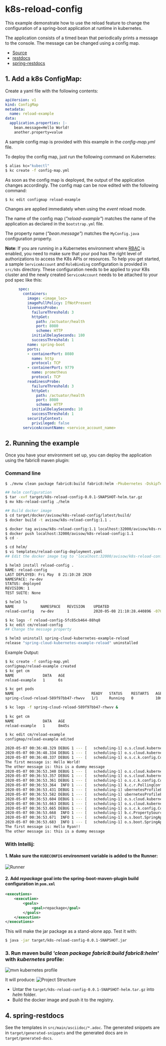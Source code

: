 # k8s-reload-config
This example demonstrate how to use the reload feature to change the configuration of a spring-boot application at runtime in kubernetes.

The application consists of a timed bean that periodically prints a message to the console. 
The message can be changed using a config map.

* [Source](https://github.com/spring-cloud/spring-cloud-kubernetes/tree/master/spring-cloud-kubernetes-examples/kubernetes-reload-example)
* [restdocs](https://docs.spring.io/spring-restdocs/docs/current/reference/html5/)
* [spring-restdocs](https://github.com/spring-projects/spring-restdocs/blob/master/docs/src/docs/asciidoc/getting-started.adoc#setting-up-your-junit-5-tests)

## 1. Add a k8s ConfigMap: 

Create a yaml file with the following contents:

```yml
apiVersion: v1
kind: ConfigMap
metadata:
  name: reload-example
data:
  application.properties: |-
    bean.message=Hello World!
    another.property=value
```

A sample config map is provided with this example in the *config-map.yml* file.

To deploy the config map, just run the following command on Kubernetes:

``` bash session
$ alias kc="kubectl"
$ kc create -f config-map.yml
```

As soon as the config map is deployed, the output of the application changes accordingly.
The config map can be now edited with the following command:

``` bash session
$ kc edit configmap reload-example
```

Changes are applied immediately when using the *event* reload mode.

The name of the config map (*"reload-example"*) matches the name of the application as declared in the `bootstrap.yml` file.

The property name (*"bean.message"*) matches the `MyConfig.java` configuration property.

**Note**: If you are running in a Kubernetes environment where [RBAC](https://kubernetes.io/docs/reference/access-authn-authz/rbac/) is enabled, you need to make sure that your pod has the right level of authorizations to access the K8s APIs or resources.
 To help you get started, a sample `ServiceAccount` and `RoleBinding` configuration is provided in `src/k8s` directory. These configuration needs to be applied to your K8s cluster and the newly created `ServiceAccount` needs to be attached to your pod spec like this:

```yml
      spec:
        containers:
          image: <image_loc>
          imagePullPolicy: IfNotPresent
          livenessProbe:
            failureThreshold: 3
            httpGet:
              path: /actuator/health
              port: 8080
              scheme: HTTP
            initialDelaySeconds: 180
            successThreshold: 1
          name: spring-boot
          ports:
          - containerPort: 8080
            name: http
            protocol: TCP
          - containerPort: 9779
            name: prometheus
            protocol: TCP
          readinessProbe:
            failureThreshold: 3
            httpGet:
              path: /actuator/health
              port: 8080
              scheme: HTTP
            initialDelaySeconds: 10
            successThreshold: 1
          securityContext:
            privileged: false
        serviceAccountName: <service_account_name>
```

## 2. Running the example
Once you have your environment set up, you can deploy the application using the fabric8 maven plugin:

### Command line
``` bash session
$ ./mvnw clean package fabric8:build fabric8:helm -Pkubernetes -DskipTests=true

## helm configuration
$ tar -xvf target/k8s-reload-config-0.0.1-SNAPSHOT-helm.tar.gz
$ mv k8s-reload-config ./helm

## Build docker image
$ cd target/docker/avisow/k8s-reload-config/latest/build/
$ docker build -t avisow/k8s-reload-config:1.1 .

$ docker tag avisow/k8s-reload-config:1.1 localhost:32000/avisow/k8s-reload-config:1.1
$ docker push localhost:32000/avisow/k8s-reload-config:1.1
$ cd -

$ cd helm/
$ vi templates/reload-config-deployment.yaml
## Edit the docker image tag to 'localhost:32000/avisow/k8s-reload-config:1.1'

$ helm3 install reload-config .
NAME: reload-config
LAST DEPLOYED: Fri May  8 21:10:28 2020
NAMESPACE: rw-dev
STATUS: deployed
REVISION: 1
TEST SUITE: None

$ helm3 ls
NAME         	NAMESPACE	REVISION	UPDATED                             	STATUS  	CHART                           	APP VERSION
reload-config	rw-dev   	1       	2020-05-08 21:10:28.440896 -0700 PDT	deployed	k8s-reload-config-0.0.1-SNAPSHOT	           

$ kc logs -f reload-config-5fc85cb464-88hq8
$ kc edit cm/reload-config
## Change the message property

$ helm3 uninstall spring-cloud-kubernetes-example-reload
release "spring-cloud-kubernetes-example-reload" uninstalled
```

Example Output:
```bash session
$ kc create -f config-map.yml 
configmap/reload-example created
$ kc get cm
NAME             DATA   AGE
reload-example   1      6s

$ kc get pods
NAME                                   READY   STATUS    RESTARTS   AGE
spring-cloud-reload-589f97bb47-rhwvv   1/1     Running   0          10m

$ kc logs -f spring-cloud-reload-589f97bb47-rhwvv &
   
$ kc get cm
NAME             DATA   AGE
reload-example   1      8m45s

$ kc edit cm/reload-example
configmap/reload-example edited

2020-05-07 00:36:48.329 DEBUG 1 --- [   scheduling-1] o.s.cloud.kubernetes.config.ConfigUtils  : Config Map namespace has not been set, taking it from client (ns=rw-dev)
2020-05-07 00:36:48.334 DEBUG 1 --- [   scheduling-1] o.s.cloud.kubernetes.config.ConfigUtils  : Config Map namespace has not been set, taking it from client (ns=rw-dev)
2020-05-07 00:36:48.337 DEBUG 1 --- [   scheduling-1] o.s.c.k.config.ConfigMapPropertySource   : The single property with name: [application.properties] will be treated as a properties file
The first message is: Hello World!
The other message is: this is a dummy message
2020-05-07 00:36:53.340 DEBUG 1 --- [   scheduling-1] o.s.cloud.kubernetes.config.ConfigUtils  : Config Map namespace has not been set, taking it from client (ns=rw-dev)
2020-05-07 00:36:53.357 DEBUG 1 --- [   scheduling-1] o.s.cloud.kubernetes.config.ConfigUtils  : Config Map namespace has not been set, taking it from client (ns=rw-dev)
2020-05-07 00:36:53.361 DEBUG 1 --- [   scheduling-1] o.s.c.k.config.ConfigMapPropertySource   : The single property with name: [application.properties] will be treated as a properties file
2020-05-07 00:36:53.364  INFO 1 --- [   scheduling-1] k.c.r.PollingConfigurationChangeDetector : Reloading using strategy: REFRESH
2020-05-07 00:36:53.431 DEBUG 1 --- [   scheduling-1] ubernetesProfileEnvironmentPostProcessor : 'kubernetes' already in list of active profiles
2020-05-07 00:36:53.582 DEBUG 1 --- [   scheduling-1] ubernetesProfileEnvironmentPostProcessor : 'kubernetes' already in list of active profiles
2020-05-07 00:36:53.604 DEBUG 1 --- [   scheduling-1] o.s.cloud.kubernetes.config.ConfigUtils  : Config Map namespace has not been set, taking it from client (ns=rw-dev)
2020-05-07 00:36:53.663 DEBUG 1 --- [   scheduling-1] o.s.cloud.kubernetes.config.ConfigUtils  : Config Map namespace has not been set, taking it from client (ns=rw-dev)
2020-05-07 00:36:53.665 DEBUG 1 --- [   scheduling-1] o.s.c.k.config.ConfigMapPropertySource   : The single property with name: [application.properties] will be treated as a properties file
2020-05-07 00:36:53.668  INFO 1 --- [   scheduling-1] b.c.PropertySourceBootstrapConfiguration : Located property source: [BootstrapPropertySource {name='bootstrapProperties-configmap.reload-example.rw-dev'}, BootstrapPropertySource {name='bootstrapProperties-configmap.other.rw-dev'}]
2020-05-07 00:36:53.671  INFO 1 --- [   scheduling-1] o.s.boot.SpringApplication               : The following profiles are active: kubernetes
2020-05-07 00:36:53.683  INFO 1 --- [   scheduling-1] o.s.boot.SpringApplication               : Started application in 0.315 seconds (JVM running for 198.377)
The first message is: Hello Ryan!!
The other message is: this is a dummy message

```

### With Intellij:

#### 1. Make sure the `KUBECONFIG` environment variable is added to the Runner:
![Runner](images/KUBECONFIG.jpg)

#### 2. Add *repackage* goal into the __spring-boot-maven-plugin__ build configuration in `pom.xml`
```xml
<executions>
    <execution>
        <goals>
            <goal>repackage</goal>
        </goals>
    </execution>
</executions>
```

This will make the jar package as a stand-alone app. Test it with:
``` bash session
$ java -jar target/k8s-reload-config-0.0.1-SNAPSHOT.jar
```

### 3. Run maven build *'clean package fabric8:build fabric8:helm'* with *kubernetes* profile:
![mvn kubernetes profile](images/kubernetes-mvn-profile.jpg)

It will produce:
![Project Structure](images/ProjectStructure.jpg)

* Untar the `target/k8s-reload-config-0.0.1-SNAPSHOT-helm.tar.gz` into *helm* folder.
* Build the docker image and push it to the registry.

## 4. spring-restdocs
See the templates in `src/main/asciidoc/*.adoc`. The generated snippets are in `target/generated-snippets` and the generated docs are in `target/generated-docs`.
